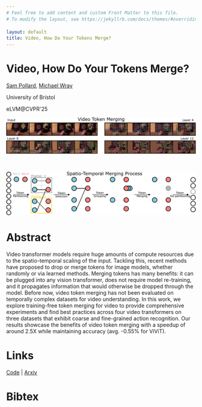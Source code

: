```yaml
---
# Feel free to add content and custom Front Matter to this file.
# To modify the layout, see https://jekyllrb.com/docs/themes/#overriding-theme-defaults

layout: default
title: Video, How Do Your Tokens Merge?
---
```


# Video, How Do Your Tokens Merge?

[Sam Pollard](https:/sjpollard.github.io), [Michael Wray](https:/mwray.github.io)

University of Bristol

eLVM@CVPR'25


![Intro](assets/intro.png)

<br>

![Method](assets/method.png)

# Abstract

Video transformer models require huge amounts of compute resources due to the spatio-temporal scaling of the input. Tackling this, recent methods have proposed to drop or merge tokens for image models, whether randomly or via learned methods. Merging tokens has many benefits: it can be plugged into any vision transformer, does not require model re-training, and it propagates information that would otherwise be dropped through the model. Before now, video token merging has not been evaluated on temporally complex datasets for video understanding. In this work, we explore training-free token merging for video to provide comprehensive experiments and find best practices across four video transformers on three datasets that exhibit coarse and fine-grained action recognition. Our results showcase the benefits of video token merging with a speedup of around 2.5X while maintaining accuracy (avg. -0.55% for ViViT).

# Links
[Code](https://github.com/sjpollard/video-how-do-your-tokens-merge) | [Arxiv]()

# Bibtex

```

```

